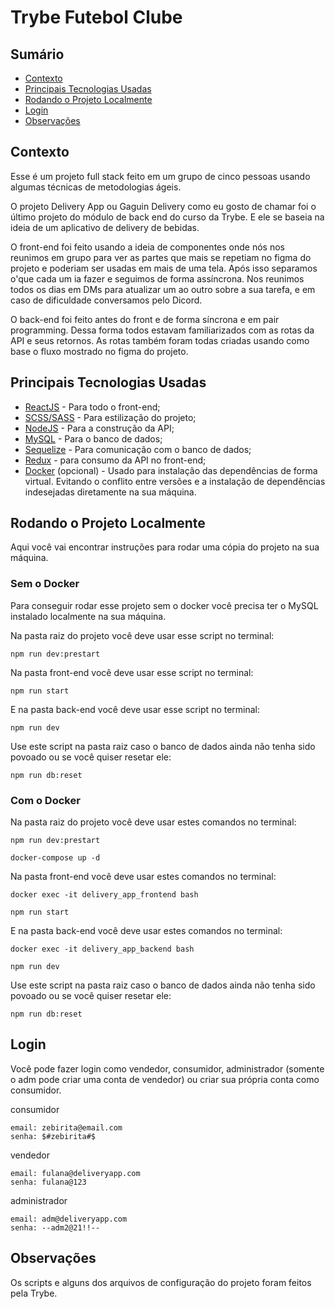 # Trybe Futebol Clube

## Sumário

* [Contexto](#contexto)
* [Principais Tecnologias Usadas](#principais-tecnologias-usadas)
* [Rodando o Projeto Localmente](#rodando-o-projeto-localmente)
* [Login](#login)
* [Observações](#observações)

## Contexto

Esse é um projeto full stack feito em um grupo de cinco pessoas usando algumas técnicas de metodologias ágeis. 

O projeto Delivery App ou Gaguin Delivery como eu gosto de chamar foi o último projeto do módulo de back end do curso da Trybe. E ele se baseia na ideia de um aplicativo de delivery de bebidas.

O front-end foi feito usando a ideia de componentes onde nós nos reunimos em grupo para ver as partes que mais se repetiam no figma do projeto e poderiam ser usadas em mais de uma tela. Após isso separamos o'que cada um ia fazer e seguimos de forma assíncrona. Nos reunimos todos os dias em DMs para atualizar um ao outro sobre a sua tarefa, e em caso de dificuldade conversamos pelo Dicord.

O back-end foi feito antes do front e de forma síncrona e em pair programming. Dessa forma todos estavam familiarizados com as rotas da API e seus retornos. As rotas também foram todas criadas usando como base o fluxo mostrado no figma do projeto.

## Principais Tecnologias Usadas
* [ReactJS](https://pt-br.reactjs.org/) - Para todo o front-end;
* [SCSS/SASS](https://sass-lang.com/) - Para estilização do projeto;
* [NodeJS](https://nodejs.org/en/) - Para a construção da API;
* [MySQL](https://www.mysql.com/) - Para o banco de dados;
* [Sequelize](https://sequelize.org/) - Para comunicação com o banco de dados;
* [Redux](https://redux.js.org/) - para consumo da API no front-end;
* [Docker](https://www.docker.com/) (opcional) - Usado para instalação das dependências de forma virtual. Evitando o conflito entre versões e a instalação de dependências indesejadas diretamente na sua máquina.

## Rodando o Projeto Localmente

Aqui você vai encontrar instruções para rodar uma cópia do projeto na sua máquina.

### Sem o Docker
Para conseguir rodar esse projeto sem o docker você precisa ter o MySQL instalado localmente na sua máquina.

Na pasta raiz do projeto você deve usar esse script no terminal:
```
npm run dev:prestart
```
Na pasta front-end você deve usar esse script no terminal:
```
npm run start
```
E na pasta back-end você deve usar esse script no terminal:
```
npm run dev
```
Use este script na pasta raiz caso o banco de dados ainda não tenha sido povoado ou se você quiser resetar ele: 
```
npm run db:reset
```

### Com o Docker
Na pasta raiz do projeto você deve usar estes comandos no terminal:
```
npm run dev:prestart

docker-compose up -d
```
Na pasta front-end você deve usar estes comandos no terminal:
```
docker exec -it delivery_app_frontend bash

npm run start
```
E na pasta back-end você deve usar estes comandos no terminal:
```
docker exec -it delivery_app_backend bash

npm run dev
```
Use este script na pasta raiz caso o banco de dados ainda não tenha sido povoado ou se você quiser resetar ele: 
```
npm run db:reset
```

## Login
Você pode fazer login como vendedor, consumidor, administrador (somente o adm pode criar uma conta de vendedor) ou criar sua própria conta como consumidor.

consumidor
```
email: zebirita@email.com
senha: $#zebirita#$
```

vendedor
```
email: fulana@deliveryapp.com
senha: fulana@123
```

administrador
```
email: adm@deliveryapp.com
senha: --adm2@21!!--
```

## Observações

Os scripts e alguns dos arquivos de configuração do projeto foram feitos pela Trybe.
